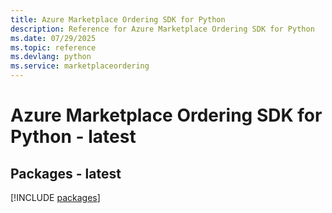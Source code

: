 ```yaml
---
title: Azure Marketplace Ordering SDK for Python
description: Reference for Azure Marketplace Ordering SDK for Python
ms.date: 07/29/2025
ms.topic: reference
ms.devlang: python
ms.service: marketplaceordering
---
```

# Azure Marketplace Ordering SDK for Python - latest
## Packages - latest
[!INCLUDE [packages](marketplace-ordering-index.md)]